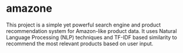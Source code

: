# amazone
This project is a simple yet powerful search engine and product recommendation system for Amazon-like product data. It uses Natural Language Processing (NLP) techniques and TF-IDF based similarity to recommend the most relevant products based on user input.

